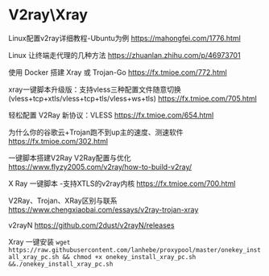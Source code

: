 # V2ray\Xray

Linux配置v2ray详细教程-Ubuntu为例
https://mahongfei.com/1776.html

Linux 让终端走代理的几种方法
https://zhuanlan.zhihu.com/p/46973701

使用 Docker 搭建 Xray 或 Trojan-Go
https://fx.tmioe.com/772.html

xray一键脚本升级版：支持vless三种配置文件随意切换(vless+tcp+xtls/vless+tcp+tls/vless+ws+tls)
https://fx.tmioe.com/705.html

轻松配置 V2Ray 新协议：VLESS
https://fx.tmioe.com/654.html

为什么你的谷歌云+Trojan跑不到up主的速度、测速软件
https://fx.tmioe.com/302.html

一键脚本搭建V2Ray V2Ray配置与优化
https://www.flyzy2005.com/v2ray/how-to-build-v2ray/

X Ray 一键脚本 -支持XTLS的v2ray内核
https://fx.tmioe.com/700.html

V2Ray、Trojan、XRay区别与联系
https://www.chengxiaobai.com/essays/v2ray-trojan-xray

v2rayN
https://github.com/2dust/v2rayN/releases

Xray 一键安装
`wget https://raw.githubusercontent.com/lanhebe/proxypool/master/onekey_install_xray_pc.sh && chmod +x onekey_install_xray_pc.sh &&./onekey_install_xray_pc.sh`